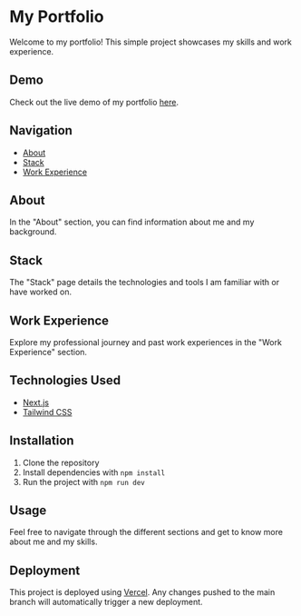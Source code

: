 # My Portfolio

Welcome to my portfolio! This simple project showcases my skills and work experience.

## Demo

Check out the live demo of my portfolio [here](https://my-portfolio-vidiic.vercel.app/).

## Navigation

- [About](#about)
- [Stack](#stack)
- [Work Experience](#work-experience)

## About

In the "About" section, you can find information about me and my background.

## Stack

The "Stack" page details the technologies and tools I am familiar with or have worked on.

## Work Experience

Explore my professional journey and past work experiences in the "Work Experience" section.

## Technologies Used

- [Next.js](https://nextjs.org/)
- [Tailwind CSS](https://tailwindcss.com/)

## Installation

1. Clone the repository
2. Install dependencies with `npm install`
3. Run the project with `npm run dev`

## Usage

Feel free to navigate through the different sections and get to know more about me and my skills.

## Deployment

This project is deployed using [Vercel](https://vercel.com/). Any changes pushed to the main branch will automatically trigger a new deployment.
